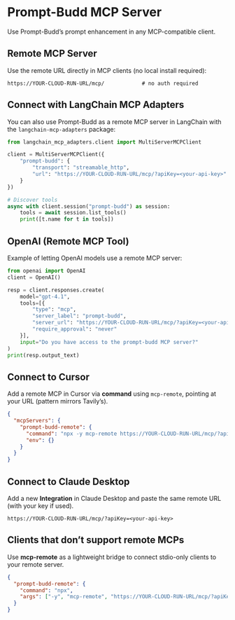# Prompt-Budd MCP Server

Use Prompt-Budd’s prompt enhancement in any MCP-compatible client.

## Remote MCP Server

Use the remote URL directly in MCP clients (no local install required):

```
https://YOUR-CLOUD-RUN-URL/mcp/            # no auth required
```
## Connect with LangChain MCP Adapters

You can also use Prompt-Budd as a remote MCP server in LangChain with the `langchain-mcp-adapters` package:

```python
from langchain_mcp_adapters.client import MultiServerMCPClient

client = MultiServerMCPClient({
    "prompt-budd": {
        "transport": "streamable_http",
        "url": "https://YOUR-CLOUD-RUN-URL/mcp/?apiKey=<your-api-key>"
    }
})

# Discover tools
async with client.session("prompt-budd") as session:
    tools = await session.list_tools()
    print([t.name for t in tools])
```

## OpenAI (Remote MCP Tool)

Example of letting OpenAI models use a remote MCP server:

```python
from openai import OpenAI
client = OpenAI()

resp = client.responses.create(
    model="gpt-4.1",
    tools=[{
        "type": "mcp",
        "server_label": "prompt-budd",
        "server_url": "https://YOUR-CLOUD-RUN-URL/mcp/?apiKey=<your-api-key>",
        "require_approval": "never"
    }],
    input="Do you have access to the prompt-budd MCP server?"
)
print(resp.output_text)
```

## Connect to Cursor

Add a remote MCP in Cursor via **command** using `mcp-remote`, pointing at your URL (pattern mirrors Tavily’s).

```json
{
  "mcpServers": {
    "prompt-budd-remote": {
      "command": "npx -y mcp-remote https://YOUR-CLOUD-RUN-URL/mcp/?apiKey=<your-api-key>",
      "env": {}
    }
  }
}
```

## Connect to Claude Desktop

Add a new **Integration** in Claude Desktop and paste the same remote URL (with your key if used).

```
https://YOUR-CLOUD-RUN-URL/mcp/?apiKey=<your-api-key>
```

## Clients that don’t support remote MCPs

Use **mcp-remote** as a lightweight bridge to connect stdio-only clients to your remote server.

```json
{
  "prompt-budd-remote": {
    "command": "npx",
    "args": ["-y", "mcp-remote", "https://YOUR-CLOUD-RUN-URL/mcp/?apiKey=<your-api-key>"]
  }
}
```

